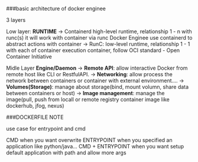 ###basic architecture of docker enginee

3 layers

Low layer:
**RUNTIME** 
-> Containerd
    high-level runtime, relationship 1 - n with runc(s)
    it will work with container via runc
    Docker Enginee use containerd to abstract actions with container
-> RunC: 
    low-level runtime, relationship 1 - 1 with each of container
    execution container, follow OCI standard - Open Container Initiative

Midle Layer
**Engine/Daemon**
-> **Remote API**: allow interactive Docker from remote host like CLI or RestfulAPI.
-> **Networking**: allow process the network between containers or container with external environment....
-> **Volumes(Storage)**: manage about storage(bind, mount volumn, share data between containers or host)
-> **Image management**: manage the image(pull, push from locall or remote registry container image like dockerhub, jfog, nexus)


###DOCKERFILE NOTE

use case for entrypoint and cmd 

CMD when you want overwrite
ENTRYPOINT when you specified an application like python/java...
CMD + ENTRYPOINT when you want setup default application with path and allow more args